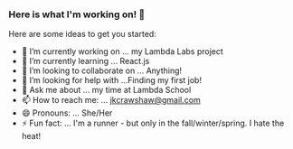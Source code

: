 ### Here is what I'm working on! 👋


Here are some ideas to get you started:

- 🔭 I’m currently working on ... my Lambda Labs project
- 🌱 I’m currently learning ... React.js
- 👯 I’m looking to collaborate on ... Anything!
- 🤔 I’m looking for help with ...Finding my first job!
- 💬 Ask me about ... my time at Lambda School
- 📫 How to reach me: ... jkcrawshaw@gmail.com
- 😄 Pronouns: ... She/Her
- ⚡ Fun fact: ... I'm a runner - but only in the fall/winter/spring. I hate the heat! 


